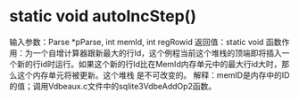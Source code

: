 # static void autoIncStep()
输入参数：Parse *pParse, int memId, int regRowid
返回值：static void
函数作用：为一个自增计算器跟新最大的行Id，这个例程当前这个堆栈的顶端即将插入一个新的行id时运行。如果这个新的行Id比在MemId内存单元中的最大行id大时，那么这个内存单元将被更新。这个堆栈  是不可改变的。
解释：memID是内存中的ID的值；调用Vdbeaux.c文件中的sqlite3VdbeAddOp2函数。
